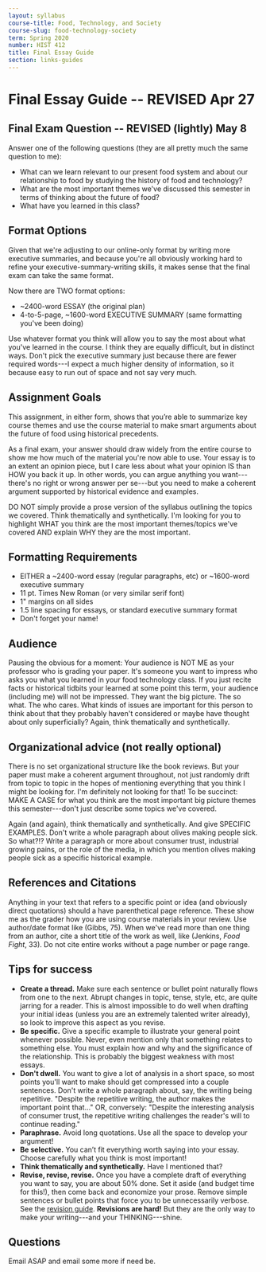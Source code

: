 ```yaml
---
layout: syllabus
course-title: Food, Technology, and Society
course-slug: food-technology-society
term: Spring 2020
number: HIST 412
title: Final Essay Guide
section: links-guides
---
```


# Final Essay Guide -- REVISED Apr 27


## Final Exam Question  -- REVISED (lightly) May 8
Answer one of the following questions (they are all pretty much the same question to me):
* What can we learn relevant to our present food system and about our relationship to food by studying the history of food and technology?
* What are the most important themes we've discussed this semester in terms of thinking about the future of food?
* What have you learned in this class?

## Format Options
Given that we're adjusting to our online-only format by writing more executive summaries, and because you're all obviously working hard to refine your executive-summary-writing skills, it makes sense that the final exam can take the same format.

Now there are TWO format options:
* ~2400-word ESSAY (the original plan)
* 4-to-5-page, ~1600-word EXECUTIVE SUMMARY (same formatting you've been doing)

Use whatever format you think will allow you to say the most about what you've learned in the course. I think they are equally difficult, but in distinct ways. Don't pick the executive summary just because there are fewer required words---I expect a much higher density of information, so it because easy to run out of space and not say very much.


## Assignment Goals
This assignment, in either form, shows that you’re able to summarize key course themes and use the course material to make smart arguments about the future of food using historical precedents.

As a final exam, your answer should draw widely from the entire course to show me how much of the material you're now able to use. Your essay is to an extent an opinion piece, but I care less about what your opinion IS than HOW you back it up. In other words, you can argue anything you want---there's no right or wrong answer per se---but you need to make a coherent argument supported by historical evidence and examples.

DO NOT simply provide a prose version of the syllabus outlining the topics we covered. Think thematically and synthetically. I'm looking for you to highlight WHAT you think are the most important themes/topics we've covered AND explain WHY they are the most important.


## Formatting Requirements
- EITHER a ~2400-word essay (regular paragraphs, etc) or ~1600-word executive summary
- 11 pt. Times New Roman (or very similar serif font)
- 1" margins on all sides
- 1.5 line spacing for essays, or standard executive summary format
- Don't forget your name!

## Audience
Pausing the obvious for a moment: Your audience is NOT ME as your professor who is grading your paper. It's someone you want to impress who asks you what you learned in your food technology class. If you just recite facts or historical tidbits your learned at some point this term, your audience (including me) will not be impressed. They want the big picture. The so what. The who cares. What kinds of issues are important for this person to think about that they probably haven't considered or maybe have thought about only superficially? Again, think thematically and synthetically.

## Organizational advice (not really optional)
There is no set organizational structure like the book reviews. But your paper must make a coherent argument throughout, not just randomly drift from topic to topic in the hopes of mentioning everything that you think I might be looking for. I'm definitely not looking for that! To be succinct: MAKE A CASE for what you think are the most important big picture themes this semester---don't just describe some topics we've covered.

Again (and again), think thematically and synthetically. And give SPECIFIC EXAMPLES. Don't write a whole paragraph about olives making people sick. So what?!? Write a paragraph or more about consumer trust, industrial growing pains, or the role of the media, in which you mention olives making people sick as a specific historical example.


## References and Citations
Anything in your text that refers to a specific point or idea (and obviously direct quotations) should a have parenthetical page reference. These show me as the grader how you are using course materials in your review. Use author/date format like (Gibbs, 75). When we've read more than one thing from an author, cite a short title of the work as well, like (Jenkins, _Food Fight_, 33). Do not cite entire works without a page number or page range.


## Tips for success
 - **Create a thread.** Make sure each sentence or bullet point naturally flows from one to the next. Abrupt changes in topic, tense, style, etc, are quite jarring for a reader. This is almost impossible to do well when drafting your initial ideas (unless you are an extremely talented writer already), so look to improve this aspect as you revise.
 - **Be specific.** Give a specific example to illustrate your general point whenever possible. Never, even mention only that something relates to something else. You must explain how and why and the significance of the relationship. This is probably the biggest weakness with most essays.
 - **Don't dwell.** You want to give a lot of analysis in a short space, so most points you'll want to make should get compressed into a couple sentences. Don't write a whole paragraph about, say, the writing being repetitive. "Despite the repetitive writing, the author makes the important point that..." OR, conversely: "Despite the interesting analysis of consumer trust, the repetitive writing challenges the reader's will to continue reading."
 - **Paraphrase.** Avoid long quotations. Use all the space to develop your argument!
 - **Be selective.** You can’t fit everything worth saying into your essay. Choose carefully what you think is most important!
 - **Think thematically and synthetically.** Have I mentioned that?
 - **Revise, revise, revise.** Once you have a complete draft of everything you want to say, you are about 50% done. Set it aside (and budget time for this!), then come back and economize your prose. Remove simple sentences or bullet points that force you to be unnecessarily verbose. See the [revision guide](writing-advice). **Revisions are hard!** But they are the only way to make your writing---and your THINKING---shine.


## Questions
Email ASAP and email some more if need be.

